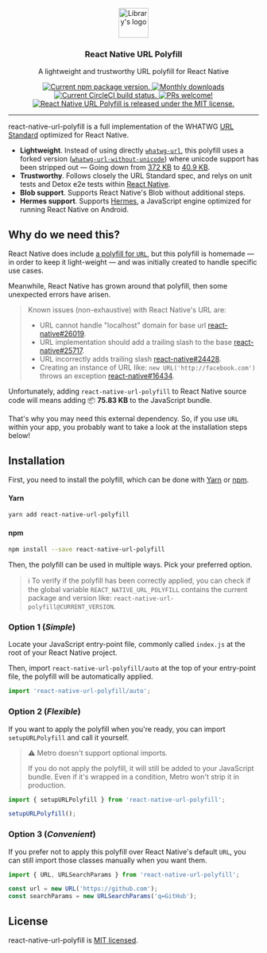 <p align="center">
  <img height="60" src="https://user-images.githubusercontent.com/7189823/69501658-06047600-0ed5-11ea-8f54-952bf1afd68c.png" alt="Library's logo">
</p>

<h3 align="center">
  React Native URL Polyfill
</h3>

<p align="center">
  A lightweight and trustworthy URL polyfill for React Native
</p>

<p align="center">
  <a href="https://www.npmjs.org/package/react-native-url-polyfill">
    <img src="https://badge.fury.io/js/react-native-url-polyfill.svg" alt="Current npm package version." />
  </a>
  <a href="https://www.npmjs.org/package/react-native-url-polyfill">
    <img src="https://img.shields.io/npm/dm/react-native-url-polyfill" alt="Monthly downloads" />
  </a>
  <a href="https://circleci.com/gh/charpeni/react-native-url-polyfill">
    <img src="https://circleci.com/gh/charpeni/react-native-url-polyfill.svg?style=shield" alt="Current CircleCI build status." />
  </a>
  <a href="https://circleci.com/gh/charpeni/react-native-url-polyfill">
    <img src="https://img.shields.io/badge/PRs-welcome-brightgreen.svg" alt="PRs welcome!" />
  </a>
  <a href="https://github.com/charpeni/react-native-url-polyfill/blob/master/LICENSE">
    <img src="https://img.shields.io/badge/license-MIT-blue.svg" alt="React Native URL Polyfill is released under the MIT license." />
  </a>
</p>

<hr />

react-native-url-polyfill is a full implementation of the WHATWG [URL Standard](https://url.spec.whatwg.org/) optimized for React Native.

- **Lightweight**. Instead of using directly [`whatwg-url`](https://github.com/jsdom/whatwg-url), this polyfill uses a forked version ([`whatwg-url-without-unicode`](https://github.com/charpeni/whatwg-url)) where unicode support has been stripped out — Going down from [372 KB](https://bundlephobia.com/result?p=whatwg-url@8.0.0) to [40.9 KB](https://bundlephobia.com/result?p=whatwg-url-without-unicode@8.0.0-3).
- **Trustworthy**. Follows closely the URL Standard spec, and relys on unit tests and Detox e2e tests within [React Native](https://github.com/facebook/react-native).
- **Blob support**. Supports React Native's Blob without additional steps.
- **Hermes support**. Supports [Hermes](https://github.com/facebook/hermes), a JavaScript engine optimized for running React Native on Android.

## Why do we need this?

React Native does include [a polyfill for `URL`](https://github.com/facebook/react-native/blob/8c0c860e38f57e18296f689e47dfb4a54088c260/Libraries/Blob/URL.js#L115-L222), but this polyfill is homemade — in order to keep it light-weight — and was initially created to handle specific use cases.

Meanwhile, React Native has grown around that polyfill, then some unexpected errors have arisen.

> Known issues (non-exhaustive) with React Native's URL are:
>
> - URL cannot handle "localhost" domain for base url [react-native#26019](https://github.com/facebook/react-native/issues/26019).
> - URL implementation should add a trailing slash to the base [react-native#25717](https://github.com/facebook/react-native/issues/25717).
> - URL incorrectly adds trailing slash [react-native#24428](https://github.com/facebook/react-native/issues/24428).
> - Creating an instance of URL like: `new URL('http://facebook.com')` throws an exception [react-native#16434](https://github.com/facebook/react-native/issues/16434).

Unfortunately, adding `react-native-url-polyfill` to React Native source code will means adding 📦 **75.83 KB** to the JavaScript bundle.

That's why you may need this external dependency. So, if you use `URL` within your app, you probably want to take a look at the installation steps below!

## Installation

First, you need to install the polyfill, which can be done with [Yarn](https://yarnpkg.com/) or [npm](https://www.npmjs.com/).

#### Yarn

```bash
yarn add react-native-url-polyfill
```

#### npm

```bash
npm install --save react-native-url-polyfill
```

Then, the polyfill can be used in multiple ways. Pick your preferred option.

> ℹ️ To verify if the polyfill has been correctly applied, you can check if the global variable `REACT_NATIVE_URL_POLYFILL` contains the current package and version like: `react-native-url-polyfill@CURRENT_VERSION`.

### Option 1 (_Simple_)

Locate your JavaScript entry-point file, commonly called `index.js` at the root of your React Native project.

Then, import `react-native-url-polyfill/auto` at the top of your entry-point file, the polyfill will be automatically applied.

```javascript
import 'react-native-url-polyfill/auto';
```

### Option 2 (_Flexible_)

If you want to apply the polyfill when you're ready, you can import `setupURLPolyfill` and call it yourself.

> ⚠️ Metro doesn't support optional imports.
>
> If you do not apply the polyfill, it will still be added to your JavaScript bundle.
> Even if it's wrapped in a condition, Metro won't strip it in production.

```javascript
import { setupURLPolyfill } from 'react-native-url-polyfill';

setupURLPolyfill();
```

### Option 3 (_Convenient_)

If you prefer not to apply this polyfill over React Native's default `URL`, you can still import those classes manually when you want them.

```javascript
import { URL, URLSearchParams } from 'react-native-url-polyfill';

const url = new URL('https://github.com');
const searchParams = new URLSearchParams('q=GitHub');
```

## License

react-native-url-polyfill is [MIT licensed](LICENSE).
